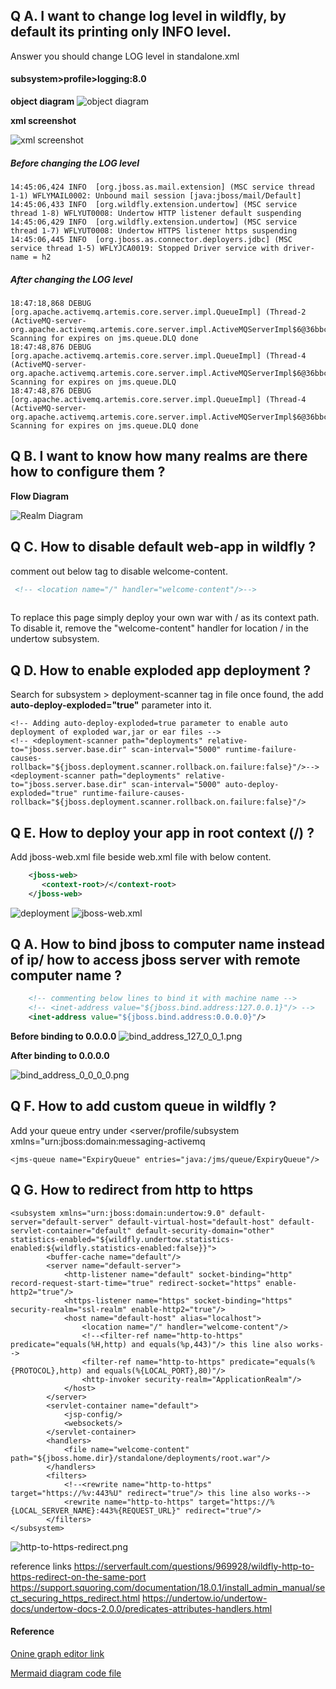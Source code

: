 ## Q A. I want to change log level in wildfly, by default its printing only INFO level.

Answer you should change LOG level in standalone.xml

#### subsystem>profile>logging:8.0
  
 **object diagram**
![object diagram](image/logger-20201028223112.png)


**xml screenshot**

![xml screenshot](image/camel_screenshot.png)

##### Before changing the LOG level
	14:45:06,424 INFO  [org.jboss.as.mail.extension] (MSC service thread 1-1) WFLYMAIL0002: Unbound mail session [java:jboss/mail/Default]
	14:45:06,433 INFO  [org.wildfly.extension.undertow] (MSC service thread 1-8) WFLYUT0008: Undertow HTTP listener default suspending
	14:45:06,429 INFO  [org.wildfly.extension.undertow] (MSC service thread 1-7) WFLYUT0008: Undertow HTTPS listener https suspending
	14:45:06,445 INFO  [org.jboss.as.connector.deployers.jdbc] (MSC service thread 1-5) WFLYJCA0019: Stopped Driver service with driver-name = h2

##### After changing the LOG level
	18:47:18,868 DEBUG [org.apache.activemq.artemis.core.server.impl.QueueImpl] (Thread-2 (ActiveMQ-server-org.apache.activemq.artemis.core.server.impl.ActiveMQServerImpl$6@36bbc347)) Scanning for expires on jms.queue.DLQ done
	18:47:48,876 DEBUG [org.apache.activemq.artemis.core.server.impl.QueueImpl] (Thread-4 (ActiveMQ-server-org.apache.activemq.artemis.core.server.impl.ActiveMQServerImpl$6@36bbc347)) Scanning for expires on jms.queue.DLQ
	18:47:48,876 DEBUG [org.apache.activemq.artemis.core.server.impl.QueueImpl] (Thread-4 (ActiveMQ-server-org.apache.activemq.artemis.core.server.impl.ActiveMQServerImpl$6@36bbc347)) Scanning for expires on jms.queue.DLQ done

## Q B. I want to know how many realms are there how to configure them ?

**Flow Diagram**

![Realm Diagram](image/realm.png)

## Q C. How to disable default web-app in wildfly ?

comment out below tag to disable welcome-content.

```html
 <!-- <location name="/" handler="welcome-content"/>-->
  
```
To replace this page simply deploy your own war with / as its context path.
To disable it, remove the "welcome-content" handler for location / in the undertow subsystem.

## Q D. How to enable exploded app deployment ?

Search for subsystem > deployment-scanner tag in file once found, the add **auto-deploy-exploded="true"** parameter into it.

	<!-- Adding auto-deploy-exploded=true parameter to enable auto deployment of exploded war,jar or ear files -->
	<!-- <deployment-scanner path="deployments" relative-to="jboss.server.base.dir" scan-interval="5000" runtime-failure-causes-rollback="${jboss.deployment.scanner.rollback.on.failure:false}"/>-->
	<deployment-scanner path="deployments" relative-to="jboss.server.base.dir" scan-interval="5000" auto-deploy-exploded="true" runtime-failure-causes-rollback="${jboss.deployment.scanner.rollback.on.failure:false}"/>
		 

## Q E. How to deploy your app in root context (/) ?

Add jboss-web.xml file beside web.xml file with below content.
```xml
	<jboss-web>
	   <context-root>/</context-root>
	</jboss-web>
```

![deployment](image/deployment.png)	
![jboss-web.xml](image/jboss-web_xml.png)	 

## Q A. How to bind jboss to computer name instead of ip/ how to access jboss server with remote computer name ?

```xml
	<!-- commenting below lines to bind it with machine name -->
	<!-- <inet-address value="${jboss.bind.address:127.0.0.1}"/> -->
	<inet-address value="${jboss.bind.address:0.0.0.0}"/>
```

**Before binding to 0.0.0.0**
![bind_address_127_0_0_1.png](image/bind_address_127_0_0_1.png)

**After binding to 0.0.0.0**

![bind_address_0_0_0_0.png](image/bind_address_0_0_0_0.png)

## Q F. How to add custom queue in wildfly ?

Add your queue entry under <server/profile/subsystem xmlns="urn:jboss:domain:messaging-activemq

	<jms-queue name="ExpiryQueue" entries="java:/jms/queue/ExpiryQueue"/>
	
## Q G. How to redirect from http to https

	<subsystem xmlns="urn:jboss:domain:undertow:9.0" default-server="default-server" default-virtual-host="default-host" default-servlet-container="default" default-security-domain="other" statistics-enabled="${wildfly.undertow.statistics-enabled:${wildfly.statistics-enabled:false}}">
            <buffer-cache name="default"/>
            <server name="default-server">
                <http-listener name="default" socket-binding="http" record-request-start-time="true" redirect-socket="https" enable-http2="true"/>
                <https-listener name="https" socket-binding="https" security-realm="ssl-realm" enable-http2="true"/>
                <host name="default-host" alias="localhost">
                    <location name="/" handler="welcome-content"/>
                    <!--<filter-ref name="http-to-https" predicate="equals(%H,http) and equals(%p,443)"/> this line also works-->
					<filter-ref name="http-to-https" predicate="equals(%{PROTOCOL},http) and equals(%{LOCAL_PORT},80)"/>
                    <http-invoker security-realm="ApplicationRealm"/>
                </host>
            </server>
            <servlet-container name="default">
                <jsp-config/>
                <websockets/>
            </servlet-container>
            <handlers>
                <file name="welcome-content" path="${jboss.home.dir}/standalone/deployments/root.war"/>
            </handlers>
            <filters>
                <!--<rewrite name="http-to-https" target="https://%v:443%U" redirect="true"/> this line also works-->
				<rewrite name="http-to-https" target="https://%{LOCAL_SERVER_NAME}:443%{REQUEST_URL}" redirect="true"/>
            </filters>
    </subsystem>
	
![http-to-https-redirect.png](image/http-to-https-redirect.png)

	
reference links
https://serverfault.com/questions/969928/wildfly-http-to-https-redirect-on-the-same-port
https://support.squoring.com/documentation/18.0.1/install_admin_manual/sect_securing_https_redirect.html
https://undertow.io/undertow-docs/undertow-docs-2.0.0/predicates-attributes-handlers.html
		
#### Reference
 
[Onine graph editor link](https://mermaid-js.github.io/mermaid-live-editor)

[Mermaid diagram code file ](diagram_mermaid_code.txt)
	

